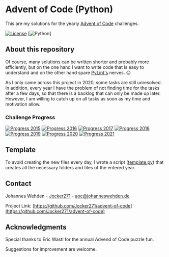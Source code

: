 # Advent of Code (Python)
This are my solutions for the yearly [Advent of Code](https://adventofcode.com/) challenges.

[![License](https://img.shields.io/badge/License-MIT-green)](LICENSE)
[![Python](https://img.shields.io/badge/Python-v3.9-informational)]

## About this repository
Of course, many solutions can be written shorter and probably more efficiently, but on the one hand I want to write code that is easy to understand and on the other hand spare [PyLint's](https://pylint.org/) nerves. 😉

As I only came across this project in 2020, some tasks are still unresolved. In addition, every year I have the problem of not finding time for the tasks after a few days, so that there is a backlog that can only be made up later. However, I am willing to catch up on all tasks as soon as my time and motivation allow.

### Challenge Progress
<!-- 0%lightgrey 2%+orange 25%+yellow 50%+yellowgreen 75%+green 100%brightgreen -->
[![Progress 2015](https://img.shields.io/badge/2015-16%25-orange)](2015) 
[![Progress 2016](https://img.shields.io/badge/2016-0%25-lightgrey)](2016) 
[![Progress 2017](https://img.shields.io/badge/2017-0%25-lightgrey)](2017) 
[![Progress 2018](https://img.shields.io/badge/2018-12%25-orange)](2018) 
[![Progress 2019](https://img.shields.io/badge/2019-32%25-yellow)](2019) 
[![Progress 2020](https://img.shields.io/badge/2020-40%25-yellow)](2020) 
[![Progress 2021](https://img.shields.io/badge/2021-16%25-orange)](2021)

## Template
To avoid creating the new files every day, I wrote a script ([template.py](template.py)) that creates all the necessary folders and files of the entered year.

## Contact
Johannes Wehden - [Jocker271](https://github.com/Jocker271) - aoc@johanneswehden.de

Project Link: [https://github.com/Jocker271/advent-of-code](https://github.com/Jocker271/advent-of-code)

## Acknowledgments
Special thanks to Eric Wastl for the annual Advend of Code puzzle fun.

Suggestions for improvement are welcome.
